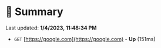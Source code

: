 # 📖 Summary
Last updated: **1/4/2023, 11:48:34 PM**

- `GET` [https://google.com](https://google.com) - **Up** (151ms)
